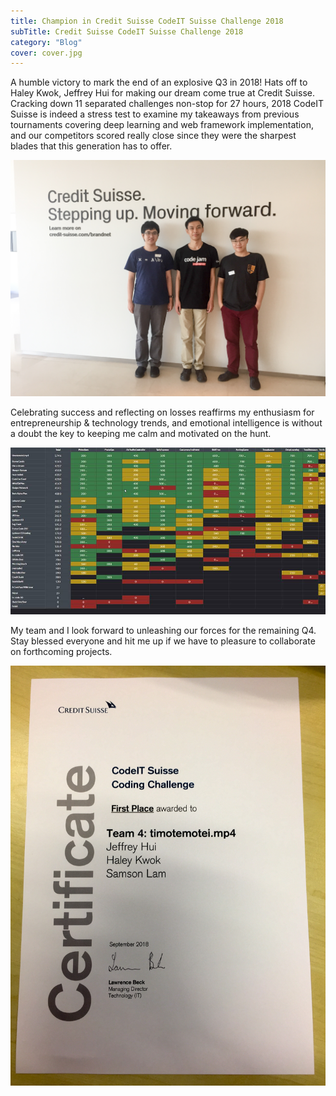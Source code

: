 ```yaml
---
title: Champion in Credit Suisse CodeIT Suisse Challenge 2018
subTitle: Credit Suisse CodeIT Suisse Challenge 2018 
category: "Blog"
cover: cover.jpg
---
```


A humble victory to mark the end of an explosive Q3 in 2018! Hats off to Haley Kwok, Jeffrey Hui for making our dream come true at Credit Suisse. Cracking down 11 separated challenges non-stop for 27 hours, 2018 CodeIT Suisse is indeed a stress test to examine my takeaways from previous tournaments covering deep learning and web framework implementation, and our competitors scored really close since they were the sharpest blades that this generation has to offer.

![](./team_photo.jpg)

Celebrating success and reflecting on losses reaffirms my enthusiasm for entrepreneurship & technology trends, and emotional intelligence is without a doubt the key to keeping me calm and motivated on the hunt.

![](./leaderboard.jpg)

My team and I look forward to unleashing our forces for the remaining Q4. Stay blessed everyone and hit me up if we have to pleasure to collaborate on forthcoming projects.

![](./cert.jpg)
